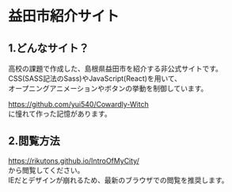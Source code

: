 # 益田市紹介サイト
1.どんなサイト？
---
高校の課題で作成した、島根県益田市を紹介する非公式サイトです。  
CSS(SASS記法のSass)やJavaScript(React)を用いて、  
オープニングアニメーションやボタンの挙動を制御しています。
  
https://github.com/yui540/Cowardly-Witch  
に憧れて作った記憶があります。

2.閲覧方法
---
https://rikutons.github.io/IntroOfMyCity/  
から閲覧してください。  
IEだとデザインが崩れるため、最新のブラウザでの閲覧を推奨します。
